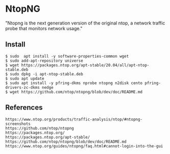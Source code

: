 NtopNG
=====

"Ntopng is the next generation version of the original ntop, a network traffic 
probe that monitors network usage."

Install
-------

    $ sudo  apt install -y software-properties-common wget 
    $ sudo add-apt-repository universe 
    $ wget https://packages.ntop.org/apt-stable/20.04/all/apt-ntop-stable.deb 
    $ sudo dpkg -i apt-ntop-stable.deb 
    $ sudo apt update 
    $ sudo apt install -y pfring-dkms nprobe ntopng n2disk cento pfring-drivers-zc-dkms nedge 
    $ wget https://github.com/ntop/ntopng/blob/dev/doc/README.md
    

References
-----------

    https://www.ntop.org/products/traffic-analysis/ntop/#ntopng-screenshots
    https://github.com/ntop/ntopng
    https://packages.ntop.org/
    https://packages.ntop.org/apt-stable/
    https://github.com/ntop/ntopng/blob/dev/doc/README.md
    https://www.ntop.org/guides/ntopng/faq.html#cannot-login-into-the-gui